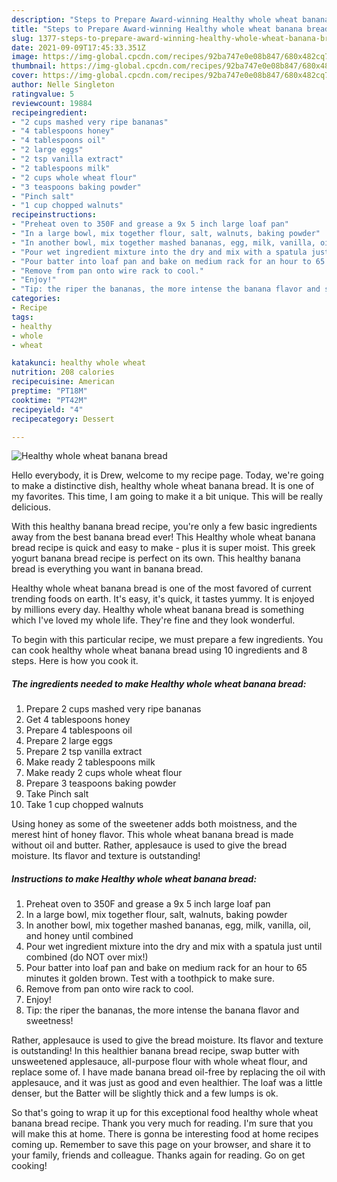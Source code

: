 ```yaml
---
description: "Steps to Prepare Award-winning Healthy whole wheat banana bread"
title: "Steps to Prepare Award-winning Healthy whole wheat banana bread"
slug: 1377-steps-to-prepare-award-winning-healthy-whole-wheat-banana-bread
date: 2021-09-09T17:45:33.351Z
image: https://img-global.cpcdn.com/recipes/92ba747e0e08b847/680x482cq70/healthy-whole-wheat-banana-bread-recipe-main-photo.jpg
thumbnail: https://img-global.cpcdn.com/recipes/92ba747e0e08b847/680x482cq70/healthy-whole-wheat-banana-bread-recipe-main-photo.jpg
cover: https://img-global.cpcdn.com/recipes/92ba747e0e08b847/680x482cq70/healthy-whole-wheat-banana-bread-recipe-main-photo.jpg
author: Nelle Singleton
ratingvalue: 5
reviewcount: 19884
recipeingredient:
- "2 cups mashed very ripe bananas"
- "4 tablespoons honey"
- "4 tablespoons oil"
- "2 large eggs"
- "2 tsp vanilla extract"
- "2 tablespoons milk"
- "2 cups whole wheat flour"
- "3 teaspoons baking powder"
- "Pinch salt"
- "1 cup chopped walnuts"
recipeinstructions:
- "Preheat oven to 350F and grease a 9x 5 inch large loaf pan"
- "In a large bowl, mix together flour, salt, walnuts, baking powder"
- "In another bowl, mix together mashed bananas, egg, milk, vanilla, oil, and honey until combined"
- "Pour wet ingredient mixture into the dry and mix with a spatula just until combined (do NOT over mix!)"
- "Pour batter into loaf pan and bake on medium rack for an hour to 65 minutes it golden brown. Test with a toothpick to make sure."
- "Remove from pan onto wire rack to cool."
- "Enjoy!"
- "Tip: the riper the bananas, the more intense the banana flavor and sweetness!"
categories:
- Recipe
tags:
- healthy
- whole
- wheat

katakunci: healthy whole wheat 
nutrition: 208 calories
recipecuisine: American
preptime: "PT18M"
cooktime: "PT42M"
recipeyield: "4"
recipecategory: Dessert

---
```



![Healthy whole wheat banana bread](https://img-global.cpcdn.com/recipes/92ba747e0e08b847/680x482cq70/healthy-whole-wheat-banana-bread-recipe-main-photo.jpg)

Hello everybody, it is Drew, welcome to my recipe page. Today, we're going to make a distinctive dish, healthy whole wheat banana bread. It is one of my favorites. This time, I am going to make it a bit unique. This will be really delicious.

With this healthy banana bread recipe, you&#39;re only a few basic ingredients away from the best banana bread ever! This Healthy whole wheat banana bread recipe is quick and easy to make - plus it is super moist. This greek yogurt banana bread recipe is perfect on its own. This healthy banana bread is everything you want in banana bread.

Healthy whole wheat banana bread is one of the most favored of current trending foods on earth. It's easy, it's quick, it tastes yummy. It is enjoyed by millions every day. Healthy whole wheat banana bread is something which I've loved my whole life. They're fine and they look wonderful.


To begin with this particular recipe, we must prepare a few ingredients. You can cook healthy whole wheat banana bread using 10 ingredients and 8 steps. Here is how you cook it.

<!--inarticleads1-->

##### The ingredients needed to make Healthy whole wheat banana bread:

1. Prepare 2 cups mashed very ripe bananas
1. Get 4 tablespoons honey
1. Prepare 4 tablespoons oil
1. Prepare 2 large eggs
1. Prepare 2 tsp vanilla extract
1. Make ready 2 tablespoons milk
1. Make ready 2 cups whole wheat flour
1. Prepare 3 teaspoons baking powder
1. Take Pinch salt
1. Take 1 cup chopped walnuts


Using honey as some of the sweetener adds both moistness, and the merest hint of honey flavor. This whole wheat banana bread is made without oil and butter. Rather, applesauce is used to give the bread moisture. Its flavor and texture is outstanding! 

<!--inarticleads2-->

##### Instructions to make Healthy whole wheat banana bread:

1. Preheat oven to 350F and grease a 9x 5 inch large loaf pan
1. In a large bowl, mix together flour, salt, walnuts, baking powder
1. In another bowl, mix together mashed bananas, egg, milk, vanilla, oil, and honey until combined
1. Pour wet ingredient mixture into the dry and mix with a spatula just until combined (do NOT over mix!)
1. Pour batter into loaf pan and bake on medium rack for an hour to 65 minutes it golden brown. Test with a toothpick to make sure.
1. Remove from pan onto wire rack to cool.
1. Enjoy!
1. Tip: the riper the bananas, the more intense the banana flavor and sweetness!


Rather, applesauce is used to give the bread moisture. Its flavor and texture is outstanding! In this healthier banana bread recipe, swap butter with unsweetened applesauce, all-purpose flour with whole wheat flour, and replace some of. I have made banana bread oil-free by replacing the oil with applesauce, and it was just as good and even healthier. The loaf was a little denser, but the Batter will be slightly thick and a few lumps is ok. 

So that's going to wrap it up for this exceptional food healthy whole wheat banana bread recipe. Thank you very much for reading. I'm sure that you will make this at home. There is gonna be interesting food at home recipes coming up. Remember to save this page on your browser, and share it to your family, friends and colleague. Thanks again for reading. Go on get cooking!
